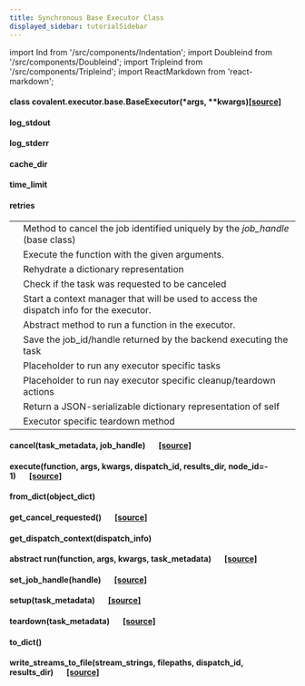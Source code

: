 ```yaml
---
title: Synchronous Base Executor Class
displayed_sidebar: tutorialSidebar
---
```

import Ind from '/src/components/Indentation';
import Doubleind from '/src/components/Doubleind';
import Tripleind from '/src/components/Tripleind';
import ReactMarkdown from 'react-markdown';

#### class <span class="highlight">covalent.executor.base.</span><span class="bold">BaseExecutor</span>(*args, **kwargs)[[source]](./scode-executor-base) 

<Ind md='Base executor class to be used for defining any executor plugin. Subclassing this class will allow you to define your own executor plugin which can be used in covalent.'/>

#### <span class="bold">log_stdout</span> 
<Doubleind md='The path to the file to be used for redirecting stdout.'/>

#### <span class="bold">log_stderr</span> 
<Doubleind md='The path to the file to be used for redirecting stderr.'/>

#### <span class="bold">cache_dir</span> 
<Doubleind md='The location used for cached files in the executor.'/>

#### <span class="bold">time_limit</span> 
<Doubleind md='time limit for the task'/>

#### <span class="bold">retries</span>
<Doubleind md='Number of times to retry execution upon failure'/>

<Ind md='**Methods:**'/> 


<table>
  <tr>
    <td><div style={{marginBottom:'-20px'}}><ReactMarkdown children='[`cancel`](#canceltask_metadata-job_handlesource)(task_metadata, job_handle)'/></div></td>
    <td> Method to cancel the job identified uniquely by the <i>job_handle</i> (base class)</td>
  </tr>
    <tr>
    <td><div style={{marginBottom:'-20px'}}><ReactMarkdown children='[`execute`](#executefunction-args-kwargs-dispatch_id-results_dir-node_id--1source)(function, args, kwargs, dispatch_id, …)'/></div></td>
    <td> Execute the function with the given arguments.</td>
  </tr>
    <tr>
    <td><div style={{marginBottom:'-20px'}}><ReactMarkdown children='[`from_dict`](#from_dictobject_dict) (object_dict) '/></div></td>
    <td>Rehydrate a dictionary representation</td>
  </tr>
    <tr>
    <td><div style={{marginBottom:'-20px'}}><ReactMarkdown children='[`get_cancel_requested`](#get_cancel_requestedsource)()'/></div></td>
    <td>Check if the task was requested to be canceled</td>
  </tr>
    <tr>
    <td><div style={{marginBottom:'-20px'}}><ReactMarkdown children='[`get_dispatch_context`](#get_dispatch_contextdispatch_info)(dispatch_info)'/></div></td>
    <td>Start a context manager that will be used to access the dispatch info for the executor. </td>
  </tr>
    <tr>
    <td><div style={{marginBottom:'-20px'}}><ReactMarkdown children='[`run`](#abstract-runfunction-args-kwargs-task_metadatasource)(function, args, kwargs, task_metadata)'/></div></td>
    <td>Abstract method to run a function in the executor.</td>
  </tr>
    <tr>
    <td><div style={{marginBottom:'-20px'}}><ReactMarkdown children='[`set_job_handle`](#set_job_handlehandlesource)(handle)'/></div></td>
    <td>Save the job_id/handle returned by the backend executing the task</td>
  </tr>
    <tr>
    <td><div style={{marginBottom:'-20px'}}><ReactMarkdown children='[`setup`](#setuptask_metadatasource)(task_metadata) '/></div></td>
    <td> Placeholder to run any executor specific tasks</td>
  </tr>
    <tr>
    <td><div style={{marginBottom:'-20px'}}><ReactMarkdown children='[`teardown`](#teardowntask_metadatasource)(task_metadata)'/></div></td>
    <td>Placeholder to run nay executor specific cleanup/teardown actions</td>
  </tr>
    <tr>
    <td><div style={{marginBottom:'-20px'}}><ReactMarkdown children='[`to_dict`](#to_dict)()'/></div></td>
    <td>Return a JSON-serializable dictionary representation of self</td>
  </tr>
    <tr>
    <td><div style={{marginBottom:'-20px'}}><ReactMarkdown children='[`write_streams_to_file`](#write_streams_to_filestream_strings-filepaths-dispatch_id-results_dirsource)(stream_strings, …)'/></div></td>
    <td>Executor specific teardown method</td>
  </tr>
</table>

#### <span class="bold">cancel</span>(task_metadata, job_handle)&nbsp;&nbsp;&nbsp;&nbsp;&nbsp;&nbsp;&nbsp;[[source]](./scode-executor-base) 
<Doubleind md='Method to cancel the job identified uniquely by the job_handle (base class)'/>

<Doubleind md='**Arg(s)**'/>
<Tripleind md='task_metadata: Metadata of the task to be canceled job_handle: Unique ID of the job assigned by the backend'/>

<Doubleind md='**Return(s)**'/>
<Tripleind md='False by default'/>

<Doubleind md='**RETURN TYPE**'/>
<Tripleind md='`Literal`[False]'/>

#### <span class="bold">execute</span>(function, args, kwargs, dispatch_id, results_dir, node_id=- 1)&nbsp;&nbsp;&nbsp;&nbsp;&nbsp;&nbsp;&nbsp;[[source]](./scode-executor-base)
<Doubleind md='Execute the function with the given arguments.'/>
<Doubleind md='This calls the executor-specific *run*() method.'/>

<Doubleind md='PARAMETERS'/>
<Doubleind md='* **function** (`Callable`) – The input python function which will be executed and whose result is ultimately returned by this function.'/>


<Doubleind md='* **args** (`List`) – List of positional arguments to be used by the function.'/>
<Doubleind md='* **kwargs** (`Dict`) – Dictionary of keyword arguments to be used by the function.'/>
<Doubleind md='* **dispatch_id** (`str`) – The unique identifier of the external lattice process which is calling this function.'/>
<Doubleind md='* **results_dir** (`str`) – The location of the results directory.'/>

<Doubleind md='* **node_id** (`int`) – ID of the node in the transport graph which is using this executor'/>


<Doubleind md='**Return(s)**'/>
<Tripleind md='The result of the function execution.'/>

<Doubleind md='**RETURN TYPE**'/>
<Tripleind md='output'/>


#### <span class="bold">from_dict</span>(object_dict)
<Doubleind md='Rehydrate a dictionary representation'/>

<Doubleind md='PARAMETERS'/>
<Tripleind md=' **object_dict** (`dict`) – a dictionary representation returned by *to_dict*'/>

<Doubleind md='**RETURN TYPE**'/>
<Tripleind md='[`BaseExecutor`](#class-covalentexecutorbasebaseexecutorargs-kwargssource)'/>

<Doubleind md='**RETURNS**'/>
<Tripleind md='self'/>

<Doubleind md='Instance attributes will be overwritten.'/>

#### <span class="bold">get_cancel_requested</span>()&nbsp;&nbsp;&nbsp;&nbsp;&nbsp;&nbsp;&nbsp;[[source]](./scode-executor-base) 
<Doubleind md='Check if the task was requested to be canceled by the user'/>

<Doubleind md='**Arg(s)**'/>
<Tripleind md='None'/>

<Doubleind md='**Arg(s)**'/>
<Tripleind md='None'/>

<Doubleind md='**RETURN TYPE**'/>
<Tripleind md='`bool`'/>



#### <span class="bold">get_dispatch_context</span>(dispatch_info)
<Doubleind md='Start a context manager that will be used to access the dispatch info for the executor.'/>

<Doubleind md='**PARAMETERS**'/>
<Tripleind md='**dispatch_info** (`DispatchInfo`) – The dispatch info to be used inside current context.'/>

<Doubleind md='**RETURN TYPE**'/>
<Tripleind md='`AbstractContextManager`[`DispatchInfo`]'/>

<Doubleind md='**RETURNS**'/>
<Tripleind md='A context manager object that handles the dispatch info.'/>

#### abstract <span class="bold">run</span>(function, args, kwargs, task_metadata)&nbsp;&nbsp;&nbsp;&nbsp;&nbsp;&nbsp;&nbsp;[[source]](./scode-executor-base)
<Doubleind md='Abstract method to run a function in the executor.'/>

<Doubleind md='PARAMETERS'/>
<Doubleind md='* **function** (`Callable`) – The function to run in the executor'/>


<Doubleind md='* **args** (`List`) – List of positional arguments to be used by the function.'/>
<Doubleind md='* **kwargs** (`Dict`) – Dictionary of keyword arguments to be used by the function.'/>

<Doubleind md='* **task_metadata**(`Dict`) – Dictionary of metadata for the task. Current keys are *dispatch_id* and *node_id*'/>

<Doubleind md='**RETURNS**'/>
<Tripleind md='A context manager object that handles the dispatch info'/>

<Doubleind md='**RETURN TYPE**'/>
<Tripleind md='output'/>

#### <span class="bold">set_job_handle</span>(handle)&nbsp;&nbsp;&nbsp;&nbsp;&nbsp;&nbsp;&nbsp;[[source]](./scode-executor-base)
<Doubleind md='Save the job_id/handle returned by the backend executing the task'/>

<Doubleind md='**Arg(s)**'/>
<Tripleind md='handle: Any JSONable type to identifying the task being executed by the backend'/>

<Doubleind md='**Return(s)**'/>
<Tripleind md='Response from saving the job handle to database'/>


<Doubleind md='**RETURN TYPE**'/>
<Tripleind md='`Any`'/>

#### <span class="bold">setup</span>(task_metadata)&nbsp;&nbsp;&nbsp;&nbsp;&nbsp;&nbsp;&nbsp;[[source]](./scode-executor-base) 
<Doubleind md='Placeholder to run any executor specific tasks'/>

<Doubleind md='**RETURN TYPE**'/>
<Tripleind md='`Any`'/>


#### <span class="bold">teardown</span>(task_metadata)&nbsp;&nbsp;&nbsp;&nbsp;&nbsp;&nbsp;&nbsp;[[source]](./scode-executor-base)
<Doubleind md='Placeholder to run nay executor specific cleanup/teardown actions'/>

<Doubleind md='**RETURN TYPE**'/>
<Tripleind md='`Any`'/>

#### <span class="bold">to_dict</span>()
<Doubleind md='Return a JSON-serializable dictionary representation of self'/>

<Doubleind md='**RETURN TYPE**'/>
<Tripleind md='`dict`'/>


#### <span class="bold">write_streams_to_file</span>(stream_strings, filepaths, dispatch_id, results_dir)&nbsp;&nbsp;&nbsp;&nbsp;&nbsp;&nbsp;&nbsp;[[source]](./scode-executor-base) 
<Doubleind md='Write the contents of stdout and stderr to respective files.'/>

<Doubleind md='PARAMETERS'/>
<Doubleind md='* **stream_strings** (`Iterable`[`str`]) – The stream_strings to be written to files.'/>


<Doubleind md='* **filepaths** (`Iterable`[`str`]) – The filepaths to be used for writing the streams.'/>
<Doubleind md='* **dispatch_id** (`str`) – The ID of the dispatch which initiated the request.'/>

<Doubleind md='* **results_dir** (`str`) – The location of the results directory.'/>

<Doubleind md='**RETURN TYPE**'/>
<Tripleind md='`None`'/>











